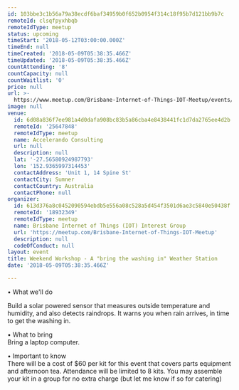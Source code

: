 ```yaml
---
id: 103bbe3c1b56a79a38ecdf6baf34959b0f652b0954f314c18f95b7d121bb9b7c
remoteId: clsqfpyxhbqb
remoteIdType: meetup
status: upcoming
timeStart: '2018-05-12T03:00:00.000Z'
timeEnd: null
timeCreated: '2018-05-09T05:38:35.466Z'
timeUpdated: '2018-05-09T05:38:35.466Z'
countAttending: '8'
countCapacity: null
countWaitlist: '0'
price: null
url: >-
  https://www.meetup.com/Brisbane-Internet-of-Things-IOT-Meetup/events/250156368/
image: null
venue:
  id: 6d08a836f7ee981a4d0dafa908bc83b5a86cba4e8438441fc1d7da2765ee4d2b
  remoteId: '25647848'
  remoteIdType: meetup
  name: Accelerando Consulting
  url: null
  description: null
  lat: '-27.56580924987793'
  lon: '152.9365997314453'
  contactAddress: 'Unit 1, 14 Spine St'
  contactCity: Sumner
  contactCountry: Australia
  contactPhone: null
organizer:
  id: 613d376a8c0452090594ebdb5e556a08c528a5d454f3501d6ae3c5840e50438f
  remoteId: '18932349'
  remoteIdType: meetup
  name: Brisbane Internet of Things (IOT) Interest Group
  url: 'https://meetup.com/Brisbane-Internet-of-Things-IOT-Meetup'
  description: null
  codeOfConduct: null
layout: event
title: Weekend Workshop - A "bring the washing in" Weather Station
date: '2018-05-09T05:38:35.466Z'

---
```

<p>• What we'll do</p> <p>Build a solar powered sensor that measures outside temperature and humidity, and also detects raindrops. It warns you when rain arrives, in time to get the washing in.</p> <p>• What to bring<br/>Bring a laptop computer.</p> <p>• Important to know<br/>There will be a cost of $60 per kit for this event that covers parts equipment and afternoon tea. Attendance will be limited to 8 kits. You may assemble your kit in a group for no extra charge (but let me know if so for catering)</p>
